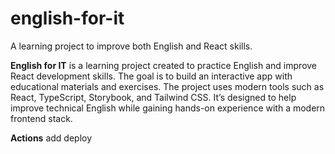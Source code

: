 # english-for-it
A learning project to improve both English and React skills.

**English for IT** is a learning project created to practice English and improve React development skills. The goal is to build an interactive app with educational materials and exercises. The project uses modern tools such as React, TypeScript, Storybook, and Tailwind CSS. It’s designed to help improve technical English while gaining hands-on experience with a modern frontend stack.

**Actions** add deploy
